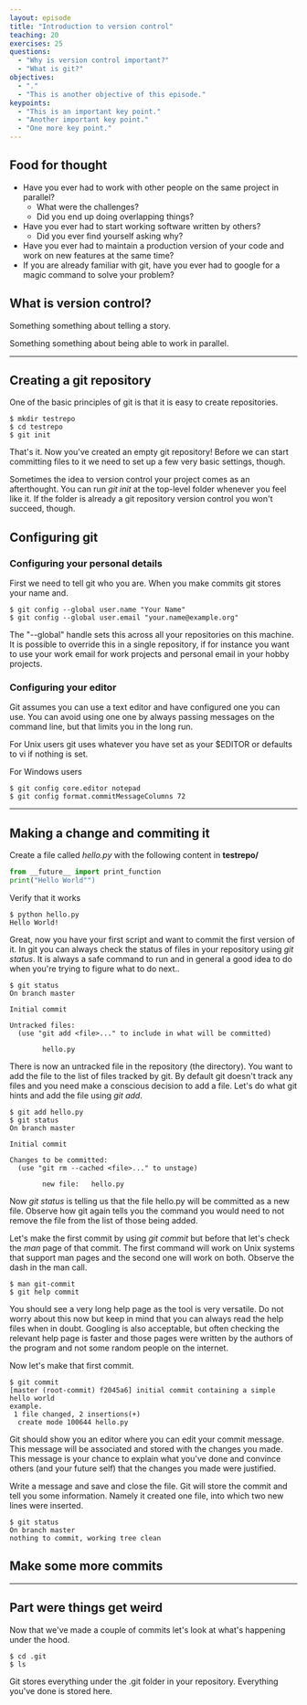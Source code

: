```yaml
---
layout: episode
title: "Introduction to version control"
teaching: 20
exercises: 25
questions:
  - "Why is version control important?"
  - "What is git?"
objectives:
  - "."
  - "This is another objective of this episode."
keypoints:
  - "This is an important key point."
  - "Another important key point."
  - "One more key point."
---
```


## Food for thought

- Have you ever had to work with other people on the same project in parallel?
  - What were the challenges? 
  - Did you end up doing overlapping things?
- Have you ever had to start working software written by others? 
  - Did you ever find yourself asking why?
- Have you ever had to maintain a production version of your code and work on
  new features at the same time?
- If you are already familiar with git, have you ever had to google for
  a magic command to solve your problem?

## What is version control?

Something something about telling a story.

Something something about being able to work in parallel.

---
## Creating a git repository

One of the basic principles of git is that it is easy to create repositories. 

```shell
$ mkdir testrepo
$ cd testrepo
$ git init
```

That's it. Now you've created an empty git repository! Before we can start
committing files to it we need to set up a few very basic settings, though.

Sometimes the idea to version control your project comes as an afterthought.
You can run *git init* at the top-level folder whenever you feel like it. If
the folder is already a git repository version control you won't succeed,
though.

## Configuring git

### Configuring your personal details

First we need to tell git who you are. When you make commits git stores your
name and.

```shell
$ git config --global user.name "Your Name"
$ git config --global user.email "your.name@example.org"
```

The "--global" handle sets this across
all your repositories on this machine. It is possible to override this in a
single repository, if for instance you want to use your work email for work
projects and personal email in your hobby projects.

### Configuring your editor

Git assumes you can use a text editor and have configured one you can use.
You can avoid using one  one by always passing messages on the command line,
but that limits you in the long run.

For Unix users git uses whatever you have set as your $EDITOR or defaults to
vi if nothing is set. 


For Windows users
```shell
$ git config core.editor notepad
$ git config format.commitMessageColumns 72
```

---

## Making a change and commiting it

Create a file called *hello.py* with the following content in **testrepo/**

``` python
from __future__ import print_function
print("Hello World"")
```

Verify that it works
``` shell
$ python hello.py
Hello World!
```

Great, now you have your first script and want to commit the first version of
it. In git you can always check the status of files in your repository using
*git status*. It is always a safe command to run and in general a good idea to
do when you're trying to figure what to do next..

``` shell
$ git status
On branch master

Initial commit

Untracked files:
  (use "git add <file>..." to include in what will be committed)

        hello.py
```

There is now an untracked file in the repository (the directory). You want to
add the file to the list of files tracked by git. By default git doesn't track
any files and you need make a conscious decision to add a file. Let's do what
git hints and add the file using *git add*.

``` shell
$ git add hello.py 
$ git status
On branch master

Initial commit

Changes to be committed:
  (use "git rm --cached <file>..." to unstage)

        new file:   hello.py
```

Now *git status* is telling us that the file hello.py will be committed as a
new file. Observe how git again tells you the command you would need to not
remove the file from the list of those being added.

Let's make the first commit by using *git commit* but before that let's check
the *man* page of that commit. The first command will work on Unix systems
that support man pages and the second one will work on both. Observe the dash
in the man call.

``` shell
$ man git-commit 
$ git help commit
```

You should see a very long help page as the tool is very versatile. Do not
worry about this now but keep in mind that you can always read the help files
when in doubt. Googling is also acceptable, but often checking the relevant
help page is faster and those pages were written by the authors of the
program and not some random people on the internet.

Now let's make that first commit.

``` shell
$ git commit
[master (root-commit) f2045a6] initial commit containing a simple hello world
example.
 1 file changed, 2 insertions(+)
  create mode 100644 hello.py
```

Git should show you an editor where you can edit your commit message. This
message will be associated and stored with the changes you made. This message
is your chance to explain what you've done and convince others (and your
future self) that the changes you made were justified.

Write a message and save and close the file. Git will store the commit and
tell you some information. Namely it created one file, into which two new
lines were inserted.

``` shell
$ git status
On branch master
nothing to commit, working tree clean
```

## Make some more commits

--- 

## Part were things get weird

Now that we've made a couple of commits let's look at what's happening under
the hood.

``` shell
$ cd .git
$ ls
```

Git stores everything under the .git folder in your repository. Everything
you've done is stored here.

